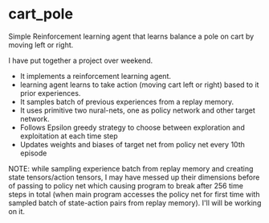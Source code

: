 # cart_pole
Simple Reinforcement learning agent that learns balance a pole on cart by moving left or right.

I have put together a project over weekend. 
- It implements a reinforcement learning agent.
- learning agent learns to take action (moving cart left or right) based to it prior experiences.
- It samples batch of previous experiences from a replay memory.
- It uses primitive two nural-nets, one as policy network and other target network.
- Follows Epsilon greedy strategy to choose between exploration and exploitation at each time step
- Updates weights and biases of target net from policy net every 10th episode
  
NOTE:  while sampling experience batch from replay memory and creating state tensors/action tensors, I may have messed up their dimensions before of passing to policy net which causing program to break after 256 time steps in total (when main program accesses the policy net for first time with sampled batch of state-action pairs from replay memory). I'll will be working on it.
    
